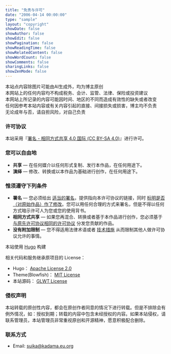 ```yaml
---
title: "免责与许可"
date: "2006-04-14 00:00:00"
type: "sample"
layout: "copyright"
showDate: false
showAuthor: false
showEdit: false
showPagination: false
showReadingTime: false
showRelatedContent: false
showWordCount: false
showComments: false
sharingLinks: false
showZenMode: false
---
```


本站点内容除图片可能由AI生成外，均为博主原创  
本网站上的任何内容均不构成税务、会计、监管、法律、保险或投资建议  
本网站上所记录的内容可能因时间、地区的不同而造成有效性的缺失或者改变  
任何因参考本站内容或有关内容引起的直接、间接损失或损害，博主均不负责  
无论成年与否，请自担风险，对自己负责


### 许可协议

本站采用『[署名 - 相同方式共享 4.0 国际 (CC BY-SA 4.0)](https://creativecommons.org/licenses/by-sa/4.0/deed.zh)』进行许可。

### 您可以自由地

* **共享** — 在任何媒介以任何形式复制、发行本作品，在任何用途下。
* **演绎** — 修改、转换或以本作品为基础进行创作，在任何用途下。


### 惟须遵守下列条件

* **署名** — 您必须给出 [适当的署名](https://wiki.creativecommons.org/wiki/License_Versions#Detailed_attribution_comparison_chart)，提供指向本许可协议的链接，同时 [标明是否（对原始作品）作了修改](https://wiki.creativecommons.org/wiki/License_Versions#Modifications_and_adaptations_must_be_marked_as_such)。您可以用任何合理的方式来署名，但是不得以任何方式暗示许可人为您或您的使用背书。
* **相同方式共享** — 如果您再混合、转换或者基于本作品进行创作，您必须基于 [与原先许可协议相同的许可协议](https://creativecommons.org/faq/#If_I_derive_or_adapt_material_offered_under_a_Creative_Commons_license.2C_which_CC_license.28s.29_can_I_use.3F) 分发您贡献的作品。
* **没有附加限制** — 您不得适用法律术语或者 [技术措施](https://wiki.creativecommons.org/wiki/License_Versions#Application_of_effective_technological_measures_by_users_of_CC-licensed_works_prohibited) 从而限制其他人做许可协议允许的事情。


本站使用 [Hugo](https://gohugo.io/) 构建

相关代码和服务继承原项目的 License：

* Hugo： [Apache License 2.0](https://github.com/gohugoio/hugo/blob/master/LICENSE)
* Theme(Blowfish)： [MIT License](https://github.com/nunocoracao/blowfish/blob/main/LICENSE)
* 本站源码： [GLWT License](https://github.com/LesserCat/LesserCat.github.io.git)


### 侵权声明

本站转载的原创性内容，都会在原创作者同意的情况下进行转载。但是不排除会有例外情况，如：授权到期；转载的内容中包含未经授权的内容。如果本站侵权，请联系管理员，本站管理员非常重视原创和开源精神，愿意积极配合删除。

### 联系方式

* Email: [suika@kadama.eu.org](mailto:suika@kadama.eu.org)